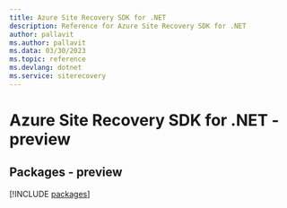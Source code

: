 ```yaml
---
title: Azure Site Recovery SDK for .NET
description: Reference for Azure Site Recovery SDK for .NET
author: pallavit
ms.author: pallavit
ms.data: 03/30/2023
ms.topic: reference
ms.devlang: dotnet
ms.service: siterecovery
---
```

# Azure Site Recovery SDK for .NET - preview
## Packages - preview
[!INCLUDE [packages](site-recovery-index.md)]